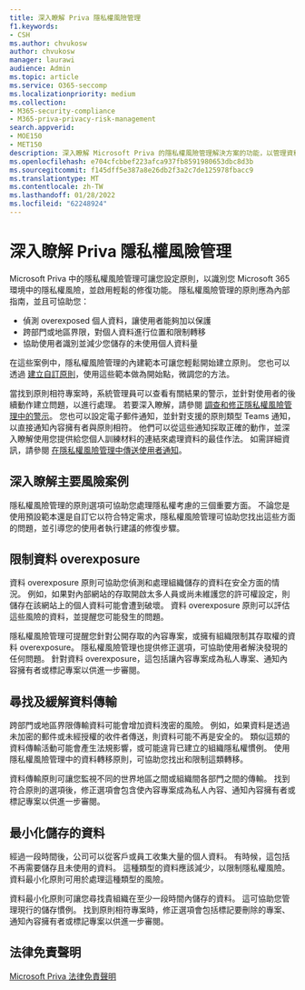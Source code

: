 ```yaml
---
title: 深入瞭解 Priva 隱私權風險管理
f1.keywords:
- CSH
ms.author: chvukosw
author: chvukosw
manager: laurawi
audience: Admin
ms.topic: article
ms.service: O365-seccomp
ms.localizationpriority: medium
ms.collection:
- M365-security-compliance
- M365-priva-privacy-risk-management
search.appverid:
- MOE150
- MET150
description: 深入瞭解 Microsoft Priva 的隱私權風險管理解決方案的功能，以管理資料最小化、資料傳輸及資料 overexposure 風險。 使用原則來偵測和修正問題。
ms.openlocfilehash: e704cfcbbef223afca937fb8591980653dbc8d3b
ms.sourcegitcommit: f145dff5e387a8e26db2f3a2c7de125978fbacc9
ms.translationtype: MT
ms.contentlocale: zh-TW
ms.lasthandoff: 01/28/2022
ms.locfileid: "62248924"
---
```

# <a name="learn-about-priva-privacy-risk-management"></a>深入瞭解 Priva 隱私權風險管理

Microsoft Priva 中的隱私權風險管理可讓您設定原則，以識別您 Microsoft 365 環境中的隱私權風險，並啟用輕鬆的修復功能。 隱私權風險管理的原則應為內部指南，並且可協助您：

- 偵測 overexposed 個人資料，讓使用者能夠加以保護
- 跨部門或地區界限，對個人資料進行位置和限制轉移
- 協助使用者識別並減少您儲存的未使用個人資料量

在這些案例中，隱私權風險管理的內建範本可讓您輕鬆開始建立原則。 您也可以透過 [建立自訂原則](risk-management-policies.md)，使用這些範本做為開始點，微調您的方法。

當找到原則相符專案時，系統管理員可以查看有關結果的警示，並針對使用者的後續動作建立問題，以進行處理。 若要深入瞭解，請參閱 [調查和修正隱私權風險管理中的警示](risk-management-alerts.md)。 您也可以設定電子郵件通知，並針對支援的原則類型 Teams 通知，以直接通知內容擁有者與原則相符。 他們可以從這些通知採取正確的動作，並深入瞭解使用您提供給您個人訓練材料的連結來處理資料的最佳作法。 如需詳細資訊，請參閱 [在隱私權風險管理中傳送使用者通知](risk-management-notifications.md)。

## <a name="learn-about-key-risk-scenarios"></a>深入瞭解主要風險案例

隱私權風險管理的原則選項可協助您處理隱私權考慮的三個重要方面。 不論您是使用預設範本還是自訂它以符合特定需求，隱私權風險管理可協助您找出這些方面的問題，並引導您的使用者執行建議的修復步驟。

## <a name="limit-data-overexposure"></a>限制資料 overexposure

資料 overexposure 原則可協助您偵測和處理組織儲存的資料在安全方面的情況。 例如，如果對內部網站的存取開啟太多人員或尚未維護您的許可權設定，則儲存在該網站上的個人資料可能會遭到破壞。 資料 overexposure 原則可以評估這些風險的資料，並提醒您可能發生的問題。

隱私權風險管理可提醒您針對公開存取的內容專案，或擁有組織限制其存取權的資料 overexposure。 隱私權風險管理也提供修正選項，可協助使用者解決發現的任何問題。 針對資料 overexposure，這包括讓內容專案成為私人專案、通知內容擁有者或標記專案以供進一步審閱。

## <a name="find-and-mitigate-data-transfers"></a>尋找及緩解資料傳輸

跨部門或地區界限傳輸資料可能會增加資料洩密的風險。 例如，如果資料是透過未加密的郵件或未經授權的收件者傳送，則資料可能不再是安全的。 類似這類的資料傳輸活動可能會產生法規影響，或可能違背已建立的組織隱私權慣例。 使用隱私權風險管理中的資料轉移原則，可協助您找出和限制這類轉移。

資料傳輸原則可讓您監視不同的世界地區之間或組織間各部門之間的傳輸。 找到符合原則的選項後，修正選項會包含使內容專案成為私人內容、通知內容擁有者或標記專案以供進一步審閱。

## <a name="minimize-stored-data"></a>最小化儲存的資料

經過一段時間後，公司可以從客戶或員工收集大量的個人資料。 有時候，這包括不再需要儲存且未使用的資料。 這種類型的資料應該減少，以限制隱私權風險。 資料最小化原則可用於處理這種類型的風險。

資料最小化原則可讓您尋找貴組織在至少一段時間內儲存的資料。 這可協助您管理現行的儲存慣例。 找到原則相符專案時，修正選項會包括標記要刪除的專案、通知內容擁有者或標記專案以供進一步審閱。

## <a name="legal-disclaimer"></a>法律免責聲明

[Microsoft Priva 法律免責聲明](priva-disclaimer.md)
